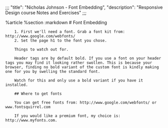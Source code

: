 ;;;
  "title": "Nicholas Johnson - Font Embedding",
  "description": "Responsive Design course Notes and Exercises"
  ;;;
  
  %article
    %section
      :markdown
        # Font Embedding
  
        1. First we'll need a font. Grab a font kit from: http://www.google.com/webfonts/
        2. Set the page h1 to the font you chose.
  
        Things to watch out for.
  
        Header tags are by default bold. If you use a font on your header tags you may find it looking rather swollen. This is because your browser, finding no bold variant of the custom font is kindly making one for you by swelling the standard font.
  
        Watch for this and only use a bold variant if you have it installed.
  
        ## Where to get fonts
  
        You can get free fonts from: http://www.google.com/webfonts/ or www.fontsquirrel.com
  
        If you would like a premium font, my choice is: http://www.myfonts.com.
  